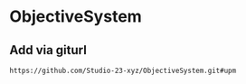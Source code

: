 # ObjectiveSystem
## Add via giturl
```
https://github.com/Studio-23-xyz/ObjectiveSystem.git#upm
```

